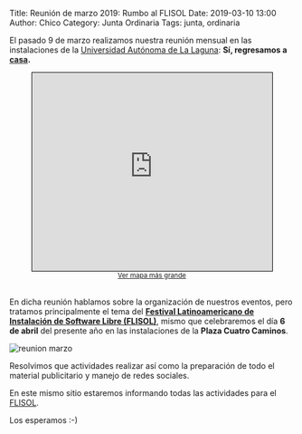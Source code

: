 Title: Reunión de marzo 2019: Rumbo al FLISOL
Date: 2019-03-10 13:00
Author:  Chico
Category: Junta Ordinaria
Tags: junta, ordinaria

El pasado 9 de marzo realizamos nuestra reunión mensual en las instalaciones de la [Universidad Autónoma de La Laguna](http://www.ual.mx/): __Sí, regresamos a [casa](https://www.openstreetmap.org/?mlat=25.57731&mlon=-103.43154#map=17/25.57731/-103.43154).__ 

<!-- break -->

<center>
<iframe width="425" height="350" frameborder="0" scrolling="no" marginheight="0" marginwidth="0" src="https://www.openstreetmap.org/export/embed.html?bbox=-103.4356462955475%2C25.574507899056954%2C-103.42742800712587%2C25.580111141704645&amp;layer=mapnik&amp;marker=25.57730955316531%2C-103.43153715133667" style="border: 1px solid black"></iframe><br/><small><a href="https://www.openstreetmap.org/?mlat=25.57731&amp;mlon=-103.43154#map=17/25.57731/-103.43154">Ver mapa más grande</a></small>
</center>

<br />

En dicha reunión hablamos sobre la organización de nuestros eventos, pero tratamos principalmente el tema del __[Festival Latinoamericano de Instalación de Software Libre (FLISOL)](https://flisol.info/)__, mismo que celebraremos el día __6 de abril__ del presente año en las instalaciones de la __Plaza Cuatro Caminos__.

<img class="img-fluid" src="{attach}2019-03-10-reunion-marzo/reunion-marzo.jpg" alt="reunion marzo">

<br />

Resolvimos que actividades realizar así como la preparación de todo el material publicitario y manejo de redes sociales.

En este mismo sitio estaremos informando todas las actividades para el [FLISOL](https://flisol.info/FLISOL2019/Mexico/Torreon).

Los esperamos :-)
